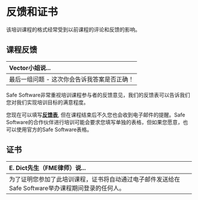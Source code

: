 # 反馈和证书

该培训课程的格式经常受到以前课程的评论和反馈的影响。

## 课程反馈

|  Vector小姐说... |
| :--- |
|  最后一组问题 - 这次你会告诉我答案是否正确！ |

Safe Software非常重视培训课程参与者的反馈意见，我们的反馈表可以告诉我们您对我们实现培训目标的满意程度。

您现在可以填写[**反馈表**](https://www.surveymonkey.com/r/fmetraining), 但在课程结束后不久您也会收到电子邮件的提醒。Safe Software的合作伙伴进行培训可能会要求您填写单独的表格，但如果您愿意，也可以使用官方的Safe Software表格。

## 证书

|  E. Dict先生（FME律师）说... |
| :--- |
|  为了证明您参加了此培训课程，证书将自动通过电子邮件发送给在Safe Software举办课程期间登录的任何人。 |

